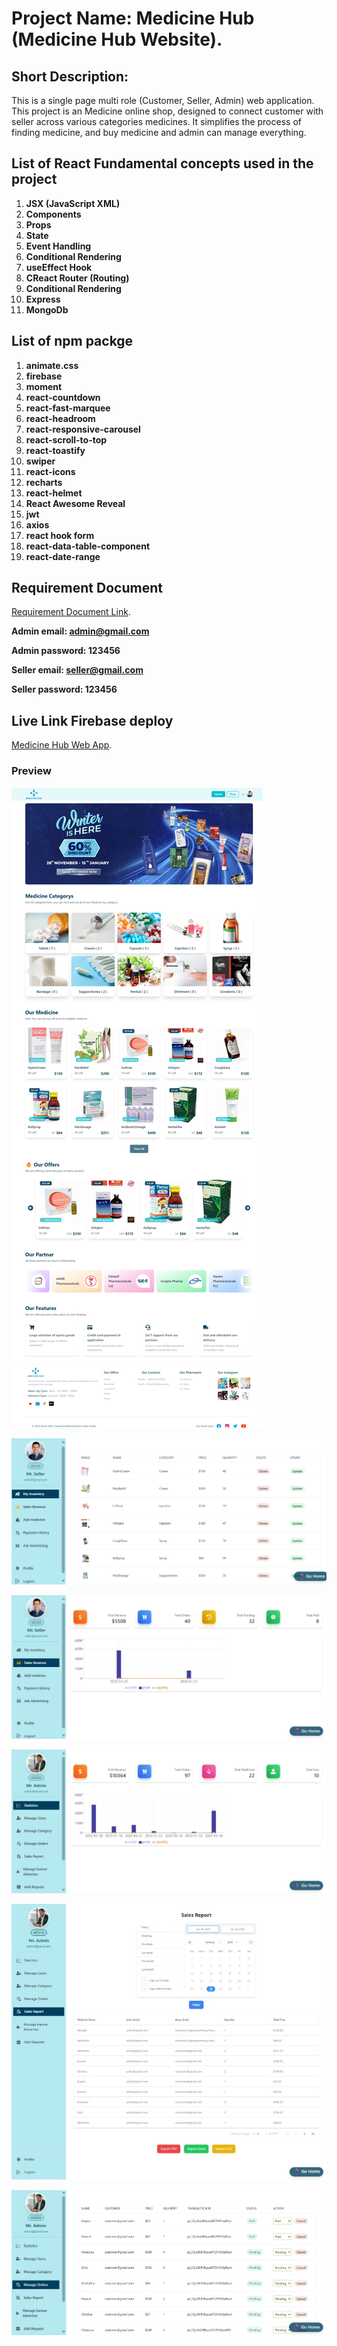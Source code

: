 # Project Name: Medicine Hub (Medicine Hub Website).

## Short Description:

This is a single page multi role (Customer, Seller, Admin) web application. This project is an Medicine online shop, designed to connect customer with seller across various categories medicines. It simplifies the process of finding medicine, and buy medicine and admin can manage everything.

## List of React Fundamental concepts used in the project

1. **JSX (JavaScript XML)**
2. **Components**
3. **Props**
4. **State**
5. **Event Handling**
6. **Conditional Rendering**
7. **useEffect Hook**
8. **CReact Router (Routing)**
9. **Conditional Rendering**
10. **Express**
11. **MongoDb**

## List of npm packge

1. **animate.css**
2. **firebase**
3. **moment**
4. **react-countdown**
5. **react-fast-marquee**
6. **react-headroom**
7. **react-responsive-carousel**
8. **react-scroll-to-top**
9. **react-toastify**
10. **swiper**
11. **react-icons**
12. **recharts**
13. **react-helmet**
14. **React Awesome Reveal**
15. **jwt**
16. **axios**
17. **react hook form**
18. **react-data-table-component**
19. **react-date-range**

## Requirement Document

[Requirement Document Link](https://docs.google.com/document/d/1XaaBcRNpA_LjyYqKtb4E-3xTCvU3GOzQFZyXR7HT-Tw/edit?tab=t.0).

**Admin email: admin@gmail.com**

**Admin password: 123456**

**Seller email: seller@gmail.com**

**Seller password: 123456**

## Live Link Firebase deploy

[Medicine Hub Web App](https://medicine-hub-41b7f.web.app/).

### Preview

![Home Page](./src/assets/images/Home-Page.jpeg)

![My Inventory](./src/assets/images/myinventory.jpeg)

![Sales Revenue](./src/assets/images/Revenue.jpeg)

![Statistic](./src/assets/images/statistics.jpeg)

![Sales REport](./src/assets/images/sales-report.jpeg)

![Manage Order](./src/assets/images/Manage.png)
